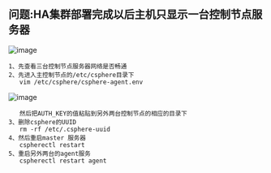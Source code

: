 ## 问题:HA集群部署完成以后主机只显示一台控制节点服务器
![image](https://github.com/lyz-970124/work/blob/master/%E5%9B%BE%E7%89%87/%E5%8F%AA%E6%98%BE%E7%A4%BA%E4%B8%80%E5%8F%B0%E4%B8%BB%E6%9C%BA.png)

	1、先查看三台控制节点服务器网络是否畅通
	2、先进入主控制节点的/etc/csphere目录下
	   vim /etc/csphere/csphere-agent.env
![image](https://github.com/lyz-970124/work/blob/master/%E5%9B%BE%E7%89%87/%E4%B8%BB%E6%8E%A7%E8%8A%82%E7%82%B9.png)

	   然后把AUTH_KEY的值粘贴到另外两台控制节点的相应的目录下
	3、删除csphere的UUID
	   rm -rf /etc/.csphere-uuid
	4、然后重启master 服务器  
	   cspherectl restart
	5、重启另外两台的agent服务
	   cspherectl restart agent

